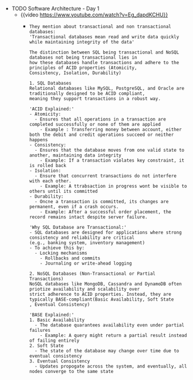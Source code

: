 - TODO Software Architecture - Day 1
	- {{video https://www.youtube.com/watch?v=Eg_dapdKCHU}}
		- ```apl
		  They mention about transactional and non transactional databases:
		  'Transactional databases mean read and write data quickly while maintaining integrity of the data'
		  
		  The distinction between SQL being transactional and NoSQL databases not being transactional lies in 
		  how these databases handle transactions and adhere to the principles of ACID properties (Atomicity,
		  Consistency, Isolation, Durability)
		  
		  1. SQL Databases
		  Relational databases like MySQL, PostgreSQL, and Oracle are traditionally designed to be ACID compliant,
		  meaning they support transactions in a robust way.
		  
		  'ACID Explained:'
		  - Atomicity:
		  	- Ensures that all operations in a transaction are completed successfully or none of them are applied
		      - Example : Transferring money between account, either both the debit and credit operations succeed or neither happens
		  - Consistency:
		  	- Ensures that the database moves from one valid state to another, maintaining data integrity
		      - Example: If a transaction violates key constraint, it is rolled back
		  - Isolation:
		  	- Ensure that concurrent transactions do not interfere with each other.
		      - Example: A ttrabsaction in progress wont be visible to others until its committed
		  - Durability:
		  	- Oncne a transaction is committed, its changes are permanent, even if a crash occurs.
		      - Example: After a successful order placement, the record remains intact despite server failure.
		  
		  'Why SQL Database are Transactional:'
		  - SQL databases are designed for applications where strong consistency and reliability are critical
		  (e.g., banking system, inventory management)
		  - To achieve this by:
		  	- Locking mechanisms
		      - Rollbacks and commits
		      - Journaling or write-ahead logging
		  
		  2. NoSQL Databases (Non-Transactional or Partial Transactions)
		  NoSQL databases like MongoDB, Cassandra and DynamoDB often priotize availability and scalability over
		  strict adherence to ACID properties. Instead, they are typically BASE-compliant(Basic Availability, Soft State
		  , Eventual Consistency)
		  
		  'BASE Explained:'
		  1. Basic Availability
		  	- The database quarantees availability even under partial failures
		      - Example: A query might return a partial result instead of failing entirely
		  2. Soft State
		  	- The state of the database may change over time due to eventual consistency
		  3. Eventual Consistency
		  	- Updates propogate across the system, and eventually, all nodes converge to the same state
		  ```